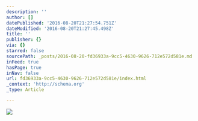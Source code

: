 ```yaml
---
description: ''
author: []
datePublished: '2016-08-20T21:27:54.751Z'
dateModified: '2016-08-20T21:27:45.498Z'
title: ''
publisher: {}
via: {}
starred: false
sourcePath: _posts/2016-08-20-fd36933a-9cc5-4630-9626-712e572d581e.md
inFeed: true
hasPage: true
inNav: false
url: fd36933a-9cc5-4630-9626-712e572d581e/index.html
_context: 'http://schema.org'
_type: Article

---
```

![](https://the-grid-user-content.s3-us-west-2.amazonaws.com/3262b585-47f0-4ab8-94fd-0a5c5da9cda3.jpg)